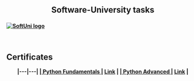  <h2><p align="center"><b>Software-University tasks<p></h2>
  
<a href="https://softuni.bg/trainings/courses" rel="Courses">  ![SoftUni logo][logo] <a/>

[logo]: http://innovationstarterbox.bg/wp-content/uploads/2016/05/Softuni_logo_trasparent.png "Logo Title Text 2"

<br/>

<h2><b>Certificates</h2>

<p align="center"|**Courses**|**Certificates**|</p> 
|---|---|
|<a href="https://softuni.bg/trainings/2833/python-fundamentals-may-2020"> Python Fundamentals  </a>| <a href="https://softuni.bg/certificates/details/85587/8c5b530f"> Link</a> |
|<a href="https://softuni.bg/trainings/3013/python-advanced-september-2020"> Python Advanced  </a>| <a href="https://softuni.bg/certificates/details/90048/78eb2cc1"> Link</a> |

